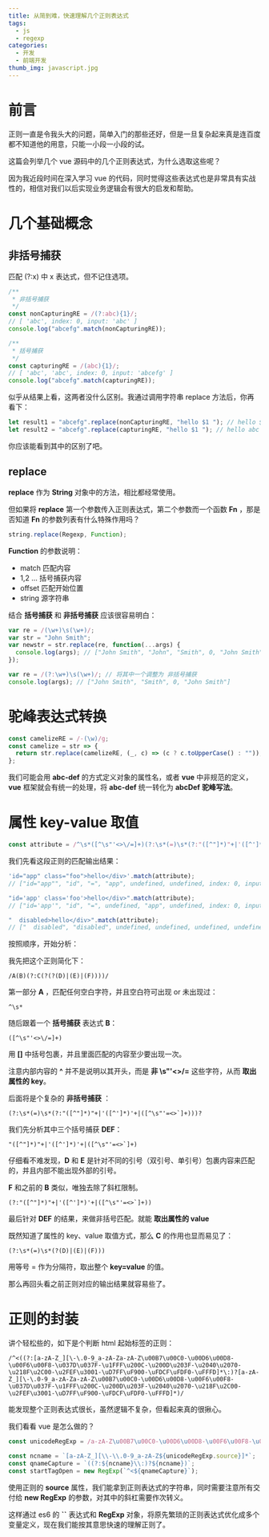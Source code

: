 ```yaml
---
title: 从简到难，快速理解几个正则表达式
tags:
  - js
  - regexp
categories:
  - 开发
  - 前端开发
thumb_img: javascript.jpg
---
```


# 前言

正则一直是令我头大的问题，简单入门的那些还好，但是一旦复杂起来真是连百度都不知道他的用意，只能一小段一小段的试。

这篇会列举几个 vue 源码中的几个正则表达式，为什么选取这些呢？

因为我近段时间在深入学习 vue 的代码，同时觉得这些表达式也是非常具有实战性的，相信对我们以后实现业务逻辑会有很大的启发和帮助。

# 几个基础概念

## 非括号捕获

匹配 (?:x) 中 x 表达式，但不记住选项。

```js
/**
 * 非括号捕获
 */
const nonCapturingRE = /(?:abc){1}/;
// [ 'abc', index: 0, input: 'abc' ]
console.log("abcefg".match(nonCapturingRE));

/**
 * 括号捕获
 */
const capturingRE = /(abc){1}/;
// [ 'abc', 'abc', index: 0, input: 'abcefg' ]
console.log("abcefg".match(capturingRE));
```

似乎从结果上看，这两者没什么区别。我通过调用字符串 replace 方法后，你再看下：

```js
let result1 = "abcefg".replace(nonCapturingRE, "hello $1 "); // hello $1 efg
let result2 = "abcefg".replace(capturingRE, "hello $1 "); // hello abc efg
```

你应该能看到其中的区别了吧。

## replace

**replace** 作为 **String** 对象中的方法，相比都经常使用。

但如果将 **replace** 第一个参数传入正则表达式，第二个参数而一个函数 **Fn** ，那是否知道 **Fn** 的参数列表有什么特殊作用吗？

```js
string.replace(Regexp, Function);
```

**Function** 的参数说明：

- match 匹配内容
- $1,$2 ... 括号捕获内容
- offset 匹配开始位置
- string 源字符串

结合 **括号捕获** 和 **非括号捕获** 应该很容易明白：

```js
var re = /(\w+)\s(\w+)/;
var str = "John Smith";
var newstr = str.replace(re, function(...args) {
  console.log(args); // ["John Smith", "John", "Smith", 0, "John Smith"]
});
```

```js
var re = /(?:\w+)\s(\w+)/; // 将其中一个调整为 非括号捕获
console.log(args); // ["John Smith", "Smith", 0, "John Smith"]
```

# 驼峰表达式转换

```js
const camelizeRE = /-(\w)/g;
const camelize = str => {
  return str.replace(camelizeRE, (_, c) => (c ? c.toUpperCase() : ""));
};
```

我们可能会用 **abc-def** 的方式定义对象的属性名，或者 **vue** 中非规范的定义， **vue** 框架就会有统一的处理，将 **abc-def** 统一转化为 **abcDef** **驼峰写法**。

# 属性 key-value 取值

```js
const attribute = /^\s*([^\s"'<>\/=]+)(?:\s*(=)\s*(?:"([^"]*)"+|'([^']*)'+|([^\s"'=<>`]+)))?/;
```

我们先看这段正则的匹配输出结果：

```js
'id="app" class="foo">hello</div>'.match(attribute);
// ["id="app"", "id", "=", "app", undefined, undefined, index: 0, input: "id="app" class="red" disabled></div>", groups: undefined]

"id='app' class='foo'>hello</div>".match(attribute);
// ["id='app'", "id", "=", undefined, "app", undefined, index: 0, input: "id='app' class='red' disabled></div>", groups: undefined]

"  disabled>hello</div>".match(attribute);
// ["  disabled", "disabled", undefined, undefined, undefined, undefined, index: 0, input: "disabled>hello</div>", groups: undefined]
```

按照顺序，开始分析：

我先把这个正则简化下：

```regext
/A(B)(?:C(?(?(D)|(E)|(F))))/
```

第一部分 **A** ，匹配任何空白字符，并且空白符可出现 or 未出现过：

```regexp
^\s*
```

随后跟着一个 **括号捕获** 表达式 **B**：

```regexp
([^\s"'<>\/=]+)
```

用 **[]** 中括号包裹，并且里面匹配的内容至少要出现一次。

注意内部内容的 **^** 并不是说明以其开头，而是 **非 \s"'<>/=** 这些字符，从而 **取出属性的 key**。

后面将是个复杂的 **非括号捕获** ：

```regexp
(?:\s*(=)\s*(?:"([^"]*)"+|'([^']*)'+|([^\s"'=<>`]+)))?
```

我们先分析其中三个括号捕获 **DEF**：

```regexp
"([^"]*)"+|'([^']*)'+|([^\s"'=<>`]+)
```

仔细看不难发现，**D** 和 **E** 是针对不同的引号（双引号、单引号）包裹内容来匹配的，并且内部不能出现外部的引号。

**F** 和之前的 **B** 类似，唯独去除了斜杠限制。

```regexp
(?:"([^"]*)"+|'([^']*)'+|([^\s"'=<>`]+))
```

最后针对 **DEF** 的结果，来做非括号匹配。就能 **取出属性的 value**

既然知道了属性的 key、value 取值方式，那么 **C** 的作用也显而易见了：

```regexp
(?:\s*(=)\s*(?(D)|(E)|(F)))
```

用等号 = 作为分隔符，取出整个 **key=value** 的值。

那么再回头看之前正则对应的输出结果就容易些了。

# 正则的封装

讲个轻松些的，如下是个判断 html 起始标签的正则：

```regexp
/^<((?:[a-zA-Z_][\-\.0-9_a-zA-Za-zA-Z\u00B7\u00C0-\u00D6\u00D8-\u00F6\u00F8-\u037D\u037F-\u1FFF\u200C-\u200D\u203F-\u2040\u2070-\u218F\u2C00-\u2FEF\u3001-\uD7FF\uF900-\uFDCF\uFDF0-\uFFFD]*\:)?[a-zA-Z_][\-\.0-9_a-zA-Za-zA-Z\u00B7\u00C0-\u00D6\u00D8-\u00F6\u00F8-\u037D\u037F-\u1FFF\u200C-\u200D\u203F-\u2040\u2070-\u218F\u2C00-\u2FEF\u3001-\uD7FF\uF900-\uFDCF\uFDF0-\uFFFD]*)/
```

能发现整个正则表达式很长，虽然逻辑不复杂，但看起来真的很揪心。

我们看看 vue 是怎么做的？

```js
const unicodeRegExp = /a-zA-Z\u00B7\u00C0-\u00D6\u00D8-\u00F6\u00F8-\u037D\u037F-\u1FFF\u200C-\u200D\u203F-\u2040\u2070-\u218F\u2C00-\u2FEF\u3001-\uD7FF\uF900-\uFDCF\uFDF0-\uFFFD/;

const ncname = `[a-zA-Z_][\\-\\.0-9_a-zA-Z${unicodeRegExp.source}]*`;
const qnameCapture = `((?:${ncname}\\:)?${ncname})`;
const startTagOpen = new RegExp(`^<${qnameCapture}`);
```

使用正则的 **source** 属性，我们能拿到正则表达式的字符串，同时需要注意所有交付给 **new RegExp** 的参数，对其中的斜杠需要作次转义。

这样通过 es6 的 **``** 表达式和 **RegExp** 对象，将原先繁琐的正则表达式优化成多个变量定义，现在我们能按其意思快速的理解正则了。
